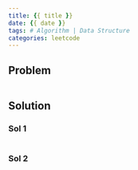 ```yaml
---
title: {{ title }}
date: {{ date }}
tags: # Algorithm | Data Structure
categories: leetcode
---
```


## Problem

```

```

## Solution

### Sol 1
<!-- Thinking -->

<!-- Coding -->
```python

```

### Sol 2
<!-- Thinking -->

<!-- Coding -->
```python

```
